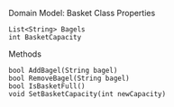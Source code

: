 Domain Model: Basket Class
Properties

    List<String> Bagels
    int BasketCapacity

Methods

    bool AddBagel(String bagel)
    bool RemoveBagel(String bagel)
    bool IsBasketFull()
    void SetBasketCapacity(int newCapacity)
